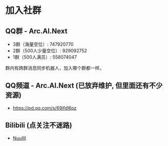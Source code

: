 # 加入社群

## QQ群 - Arc.AI.Next

- 3群（海量空位）: 747920770
- 2群（500人少量空位）: 929092752
- 1群（500人满员）: 558074047

群内有跨群消息同步机器人，加入哪个群都一样。

## QQ频道 - Arc.AI.Next (已放弃维护, 但里面还有不少资源)

- https://pd.qq.com/s/69ifdl6pz

## Bilibili (点关注不迷路)

- [Nuullll](https://space.bilibili.com/18233791)
